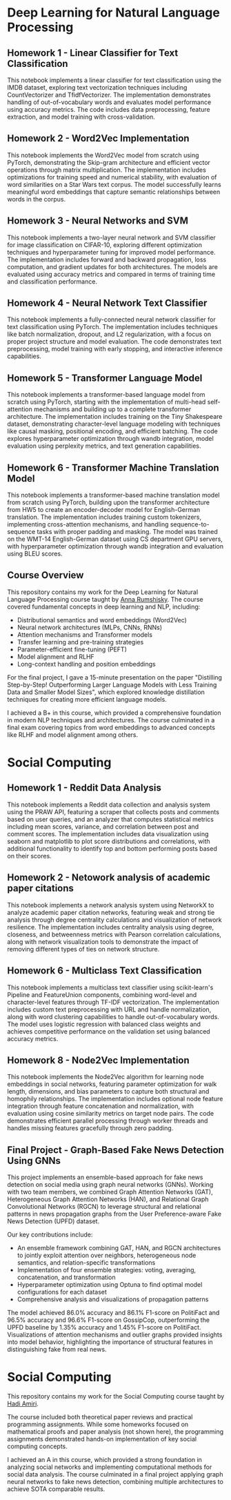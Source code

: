 # Deep Learning for Natural Language Processing 

## Homework 1 - Linear Classifier for Text Classification

This notebook implements a linear classifier for text classification using the IMDB dataset, exploring text vectorization techniques including CountVectorizer and TfidfVectorizer. The implementation demonstrates handling of out-of-vocabulary words and evaluates model performance using accuracy metrics. The code includes data preprocessing, feature extraction, and model training with cross-validation.

## Homework 2 - Word2Vec Implementation

This notebook implements the Word2Vec model from scratch using PyTorch, demonstrating the Skip-gram architecture and efficient vector operations through matrix multiplication. The implementation includes optimizations for training speed and numerical stability, with evaluation of word similarities on a Star Wars text corpus. The model successfully learns meaningful word embeddings that capture semantic relationships between words in the corpus.

## Homework 3 - Neural Networks and SVM

This notebook implements a two-layer neural network and SVM classifier for image classification on CIFAR-10, exploring different optimization techniques and hyperparameter tuning for improved model performance. The implementation includes forward and backward propagation, loss computation, and gradient updates for both architectures. The models are evaluated using accuracy metrics and compared in terms of training time and classification performance.

## Homework 4 - Neural Network Text Classifier

This notebook implements a fully-connected neural network classifier for text classification using PyTorch. The implementation includes techniques like batch normalization, dropout, and L2 regularization, with a focus on proper project structure and model evaluation. The code demonstrates text preprocessing, model training with early stopping, and interactive inference capabilities.

## Homework 5 - Transformer Language Model

This notebook implements a transformer-based language model from scratch using PyTorch, starting with the implementation of multi-head self-attention mechanisms and building up to a complete transformer architecture. The implementation includes training on the Tiny Shakespeare dataset, demonstrating character-level language modeling with techniques like causal masking, positional encoding, and efficient batching. The code explores hyperparameter optimization through wandb integration, model evaluation using perplexity metrics, and text generation capabilities.

## Homework 6 - Transformer Machine Translation Model

This notebook implements a transformer-based machine translation model from scratch using PyTorch, building upon the transformer architecture from HW5 to create an encoder-decoder model for English-German translation. The implementation includes training custom tokenizers, implementing cross-attention mechanisms, and handling sequence-to-sequence tasks with proper padding and masking. The model was trained on the WMT-14 English-German dataset using CS department GPU servers, with hyperparameter optimization through wandb integration and evaluation using BLEU scores.

## Course Overview

This repository contains my work for the Deep Learning for Natural Language Processing course taught by [Anna Rumshisky](https://scholar.google.com/citations?user=_Q1uzVYAAAAJ&hl=en). The course covered fundamental concepts in deep learning and NLP, including:

- Distributional semantics and word embeddings (Word2Vec)
- Neural network architectures (MLPs, CNNs, RNNs)
- Attention mechanisms and Transformer models
- Transfer learning and pre-training strategies
- Parameter-efficient fine-tuning (PEFT)
- Model alignment and RLHF
- Long-context handling and position embeddings

For the final project, I gave a 15-minute presentation on the paper "Distilling Step-by-Step! Outperforming Larger Language Models with Less Training Data and Smaller Model Sizes", which explored knowledge distillation techniques for creating more efficient language models.

I achieved a B+ in this course, which provided a comprehensive foundation in modern NLP techniques and architectures. The course culminated in a final exam covering topics from word embeddings to advanced concepts like RLHF and model alignment among others.

# Social Computing 

## Homework 1 - Reddit Data Analysis

This notebook implements a Reddit data collection and analysis system using the PRAW API, featuring a scraper that collects posts and comments based on user queries, and an analyzer that computes statistical metrics including mean scores, variance, and correlation between post and comment scores. The implementation includes data visualization using seaborn and matplotlib to plot score distributions and correlations, with additional functionality to identify top and bottom performing posts based on their scores.

## Homework 2 - Netowork analysis of academic paper citations

This notebook implements a network analysis system using NetworkX to analyze academic paper citation networks, featuring weak and strong tie analysis through degree centrality calculations and visualization of network resilience. The implementation includes centrality analysis using degree, closeness, and betweenness metrics with Pearson correlation calculations, along with network visualization tools to demonstrate the impact of removing different types of ties on network structure.

## Homework 6 - Multiclass Text Classification

This notebook implements a multiclass text classifier using scikit-learn's Pipeline and FeatureUnion components, combining word-level and character-level features through TF-IDF vectorization. The implementation includes custom text preprocessing with URL and handle normalization, along with word clustering capabilities to handle out-of-vocabulary words. The model uses logistic regression with balanced class weights and achieves competitive performance on the validation set using balanced accuracy metrics.

## Homework 8 - Node2Vec Implementation

This notebook implements the Node2Vec algorithm for learning node embeddings in social networks, featuring parameter optimization for walk length, dimensions, and bias parameters to capture both structural and homophily relationships. The implementation includes optional node feature integration through feature concatenation and normalization, with evaluation using cosine similarity metrics on target node pairs. The code demonstrates efficient parallel processing through worker threads and handles missing features gracefully through zero padding.

## Final Project - Graph-Based Fake News Detection Using GNNs

This project implements an ensemble-based approach for fake news detection on social media using graph neural networks (GNNs). Working with two team members, we combined Graph Attention Networks (GAT), Heterogeneous Graph Attention Networks (HAN), and Relational Graph Convolutional Networks (RGCN) to leverage structural and relational patterns in news propagation graphs from the User Preference-aware Fake News Detection (UPFD) dataset.

Our key contributions include:
- An ensemble framework combining GAT, HAN, and RGCN architectures to jointly exploit attention over neighbors, heterogeneous node semantics, and relation-specific transformations
- Implementation of four ensemble strategies: voting, averaging, concatenation, and transformation
- Hyperparameter optimization using Optuna to find optimal model configurations for each dataset
- Comprehensive analysis and visualizations of propagation patterns

The model achieved 86.0% accuracy and 86.1% F1-score on PolitiFact and 96.5% accuracy and 96.6% F1-score on GossipCop, outperforming the UPFD baseline by 1.35% accuracy and 1.45% F1-score on PolitiFact. Visualizations of attention mechanisms and outlier graphs provided insights into model behavior, highlighting the importance of structural features in distinguishing fake from real news.


# Social Computing

This repository contains my work for the Social Computing course taught by [Hadi Amiri](https://scholar.google.com/citations?user=fyUpZ5EAAAAJ&hl=en). 


The course included both theoretical paper reviews and practical programming assignments. While some homeworks focused on mathematical proofs and paper analysis (not shown here), the programming assignments demonstrated hands-on implementation of key social computing concepts.

I achieved an A in this course, which provided a strong foundation in analyzing social networks and implementing computational methods for social data analysis. The course culminated in a final project applying graph neural networks to fake news detection, combining multiple architectures to achieve SOTA comparable results.



